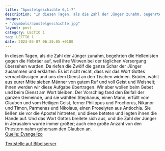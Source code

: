 ```yaml
---
title: "Apostelgeschichte 6,1-7"
description: "In diesen Tagen, als die Zahl der Jünger zunahm, begehrten die Hellenisten gegen die Hebräer auf, weil ihre Witwen bei der täglichen Versorgung übersehen wurden. Da riefen die Zwölf die ganze Schar der Jünger zusammen und erklärten: Es ist nicht recht, dass wir das Wort Gottes ve...."
images:
- "/symbols/apostelgeschichte.jpg"
layout: post
category: LECTIO 1
tag: LECTIO 1
date: 2023-05-07 06:30:05 +0100
---
```

In diesen Tagen, als die Zahl der Jünger zunahm, begehrten die Hellenisten gegen die Hebräer auf, weil ihre Witwen bei der täglichen Versorgung übersehen wurden.
Da riefen die Zwölf die ganze Schar der Jünger zusammen und erklärten: Es ist nicht recht, dass wir das Wort Gottes vernachlässigen und uns dem Dienst an den Tischen widmen.<!--more-->
Brüder, wählt aus eurer Mitte sieben Männer von gutem Ruf und voll Geist und Weisheit; ihnen werden wir diese Aufgabe übertragen.
Wir aber wollen beim Gebet und beim Dienst am Wort bleiben.
Der Vorschlag fand den Beifall der ganzen Gemeinde, und sie wählten Stephanus, einen Mann, erfüllt vom Glauben und vom Heiligen Geist, ferner Philippus und Prochorus, Nikanor und Timon, Parmenas und Nikolaus, einen Proselyten aus Antiochia.
Sie ließen sie vor die Apostel hintreten, und diese beteten und legten ihnen die Hände auf.
Und das Wort Gottes breitete sich aus, und die Zahl der Jünger in Jerusalem wurde immer größer; auch eine große Anzahl von den Priestern nahm gehorsam den Glauben an.<br>
[Quelle: Evangelizo](https://evangeliumtagfuertag.org/DE/gospel)

[Textstelle auf Bibelserver](https://www.bibleserver.com/EU/Apostelgeschichte6,1-7)
